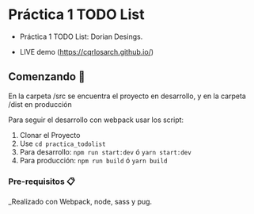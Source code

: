 # Práctica 1 TODO List

 - Práctica 1 TODO List: Dorian Desings.

 - LIVE demo (https://cqrlosarch.github.io/)

## Comenzando 🚀

 En la carpeta /src se encuentra el proyecto en desarrollo, y en la carpeta /dist en producción

 Para seguir el desarrollo con webpack usar los script:
1. Clonar el Proyecto
2. Use ``cd practica_todolist``
4. Para desarrollo: ``npm run start:dev`` ó ``yarn start:dev``
5. Para producción: ``npm run build`` ó ``yarn build``


### Pre-requisitos 📋

_Realizado con Webpack, node, sass y pug.
```


